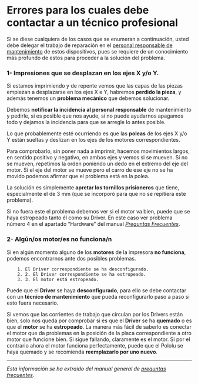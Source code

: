 # Errores para los cuales debe contactar a un técnico profesional


Si se diese cualquiera de los casos que se enumeran a continuación, usted debe delegar el trabajo de reparación en el [personal responsable de mantenimiento](http://ieee.uc3m.es/index.php/Operadores#Operadores_Autorizados) de estos dispositivos, pues se requiere de un conocimiento más profundo de estos para proceder a la solución del problema.

###  1- **Impresiones que se desplazan en los ejes X y/o Y.**



Si estamos imprimiendo y de repente vemos que las capas de las piezas empiezan a desplazarse en los ejes X e Y, habremos **perdido la pieza**, y además tenemos un **problema mecánico** que debemos solucionar.

Debemos **notificar la incidencia al personal responsable** de mantenimiento y  pedirle, si es posible que nos ayude, si no puede ayudarnos apagamos todo y dejamos la incidencia para que se arregle lo antes posible.

Lo que probablemente esté ocurriendo es que las **poleas** de los ejes X y/o Y están sueltas y deslizan en los ejes de los motores correspondientes.

Para comprobarlo, sin poner nada a imprimir, hacemos movimientos largos, en sentido positivo y negativo, en ambos ejes y vemos si se mueven. Si no se mueven, repetimos la orden poniendo un dedo en el extremo del eje del motor. Si el eje del motor se mueve pero el carro de ese eje no se ha movido podemos afirmar que el problema está en la polea.

La solución es simplemente **apretar los tornillos prisioneros** que tiene, especialmente el de 3 mm (que se incorporó para que no se repitiera este problema).

Si no fuera este el problema debemos ver si el motor va bien, puede que se haya estropeado tanto él como su Driver. En este caso ver problema número 4 en el apartado “Hardware” del manual *[Preguntas Frecuentes](https://docs.google.com/document/d/120gY0sf4hBU7i_8BBuBpqSdxuIdomMd3wa2FF5AbxRI/pub#h.i6h61qdomgmm)*.


### **2- Algún/os motor/es no funciona/n**



Si en algún momento alguno de los **motores** de la impresora **no funciona**, podemos encontrarnos ante dos posibles problemas.

        1. El Driver correspondiente se ha desconfigurado.
        2. 2. El Driver correspondiente se ha estropeado.
        3. 3. El motor está estropeado.        

Puede que el **Driver** se haya **desconfigurado**, para ello se debe contactar con un **técnico de mantenimiento** que pueda reconfigurarlo paso a paso si esto fuera necesario.

Si vemos que las corrientes de trabajo que circulan por los Drivers están bien, solo nos queda por comprobar si es que el **Driver** se ha **quemado** o es que el **motor** se ha **estropeado**. La manera más fácil de saberlo es conectar el motor que da problemas en la posición de la placa correspondiente a otro motor que funcione bien. Si sigue fallando, claramente es el motor. Si por el contrario ahora el motor funciona perfectamente, puede que el Pololu se haya quemado y se recomienda **reemplazarlo por uno nuevo**.



---


*Esta información se ha extraído del manual general de [preguntas frecuentes](https://docs.google.com/document/d/120gY0sf4hBU7i_8BBuBpqSdxuIdomMd3wa2FF5AbxRI/pub#h.i6h61qdomgmm).*